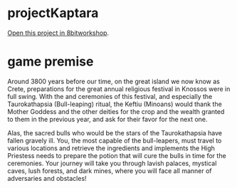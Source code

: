 projectKaptara
=====

[Open this project in 8bitworkshop](http://8bitworkshop.com/redir.html?platform=cpc.6128&githubURL=https%3A%2F%2Fgithub.com%2Fvaspervnp%2FprojectKaptara&file=main.asm).

game premise
====
Around 3800 years before our time, on the great island we now know as Crete, preparations for the great annual religious festival in Knossos were in full swing. With the and ceremonies of this festival, and especially the Taurokathapsia (Bull-leaping) ritual, the Keftiu (Minoans) would thank the Mother Goddess and the other deities for the crop and the wealth granted to them in the previous year, and ask for their favor for the next one. 

Alas, the sacred bulls who would be the stars of the Taurokathapsia have fallen gravely ill. You, the most capable of the bull-leapers, must travel to various locations and retrieve the ingredients and implements the High Priestess needs to prepare the potion that will cure the bulls in time for the ceremonies. Your journey will take you through lavish palaces, mystical caves, lush forests, and dark mines, where you will face all manner of adversaries and obstacles!

